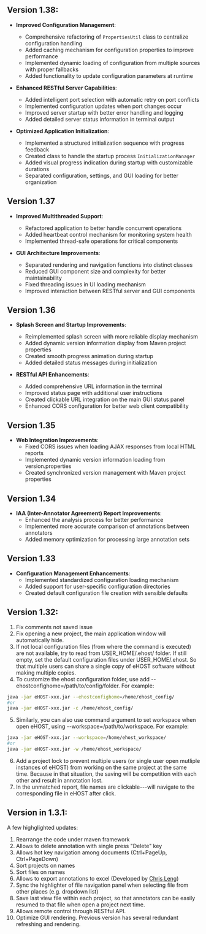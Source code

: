 ## Version 1.38:
- **Improved Configuration Management**:
    - Comprehensive refactoring of `PropertiesUtil` class to centralize configuration handling
    - Added caching mechanism for configuration properties to improve performance
    - Implemented dynamic loading of configuration from multiple sources with proper fallbacks
    - Added functionality to update configuration parameters at runtime

- **Enhanced RESTful Server Capabilities**:
    - Added intelligent port selection with automatic retry on port conflicts
    - Implemented configuration updates when port changes occur
    - Improved server startup with better error handling and logging
    - Added detailed server status information in terminal output

- **Optimized Application Initialization**:
    - Implemented a structured initialization sequence with progress feedback
    - Created class to handle the startup process `InitializationManager`
    - Added visual progress indication during startup with customizable durations
    - Separated configuration, settings, and GUI loading for better organization

## Version 1.37
- **Improved Multithreaded Support**:
    - Refactored application to better handle concurrent operations
    - Added heartbeat control mechanism for monitoring system health
    - Implemented thread-safe operations for critical components

- **GUI Architecture Improvements**:
    - Separated rendering and navigation functions into distinct classes
    - Reduced GUI component size and complexity for better maintainability
    - Fixed threading issues in UI loading mechanism
    - Improved interaction between RESTful server and GUI components

## Version 1.36
- **Splash Screen and Startup Improvements**:
    - Reimplemented splash screen with more reliable display mechanism
    - Added dynamic version information display from Maven project properties
    - Created smooth progress animation during startup
    - Added detailed status messages during initialization

- **RESTful API Enhancements**:
    - Added comprehensive URL information in the terminal
    - Improved status page with additional user instructions
    - Created clickable URL integration on the main GUI status panel
    - Enhanced CORS configuration for better web client compatibility

## Version 1.35
- **Web Integration Improvements**:
    - Fixed CORS issues when loading AJAX responses from local HTML reports
    - Implemented dynamic version information loading from version.properties
    - Created synchronized version management with Maven project properties

## Version 1.34
- **IAA (Inter-Annotator Agreement) Report Improvements**:
    - Enhanced the analysis process for better performance
    - Implemented more accurate comparison of annotations between annotators
    - Added memory optimization for processing large annotation sets

## Version 1.33
- **Configuration Management Enhancements**:
    - Implemented standardized configuration loading mechanism
    - Added support for user-specific configuration directories
    - Created default configuration file creation with sensible defaults


## Version 1.32:
1. Fix comments not saved issue
2. Fix opening a new project, the main application window will automatically hide.
3. If not local configuration files (from where the command is executed) are not available, try to read from USER_HOME/.ehost/ folder. If still empty, set the default configuration files under USER_HOME/.ehost. So that multiple users can share a single copy of eHOST software without making multiple copies.
4. To customize the ehost configuration folder, use add --ehostconfighome=/path/to/config/folder. For example:
```bash
java -jar eHOST-xxx.jar --ehostconfighome=/home/ehost_config/
#or
java -jar eHOST-xxx.jar -c /home/ehost_config/
```
5. Similarly, you can also use command argument to set workspace when open eHOST, using --workspace=/path/to/workspace. For example:
```bash
java -jar eHOST-xxx.jar --workspace=/home/ehost_workspace/
#or
java -jar eHOST-xxx.jar -w /home/ehost_workspace/
```
6. Add a project lock to prevent multiple users (or single user open mutliple instances of eHOST) from working on the same project at the same time. Because in that situation, the saving will be competition with each other and result in annotation lost.
7. In the unmatched report, file names are clickable---will navigate to the corresponding file in eHOST after click.

## Version in 1.3.1:

A few highglighted updates:
1. Rearrange the code under maven framework
2. Allows to delete annotation with single press "Delete" key
3. Allows hot key navigation among documents (Ctrl+PageUp, Ctrl+PageDown)
4. Sort projects on names
5. Sort files on names
6. Allows to export annotations to excel (Developed by [Chris Leng](https://github.com/chrisleng/ehost))
7. Sync the highlighter of file navigation panel when selecting file from other places (e.g. dropdown list)
8. Save last view file within each project, so that annotators can be easily resumed to that file when open a project next time.
9. Allows remote control through RESTful API.
10. Optimize GUI rendering. Previous version has several redundant refreshing and rendering.

